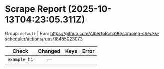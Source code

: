 # Scrape Report (2025-10-13T04:23:05.311Z)

Group: `default`  |  Run: https://github.com/AlbertoRoca96/scraping-checks-scheduler/actions/runs/18455023073

| Check | Changed | Keys | Error |
|---|:---:|:--|:--|
| `example_h1` | — |  |  |
